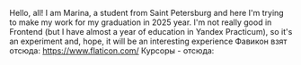 Hello, all!
I am Marina, a student from Saint Petersburg and here I'm trying to make my work for my graduation in 2025 year.
I'm not really good in Frontend (but I have almost a year of education in Yandex Practicum), so it's an experiment and, hope, it will be an interesting experience
Фавикон взят отсюда: https://www.flaticon.com/
Курсоры - отсюда: 